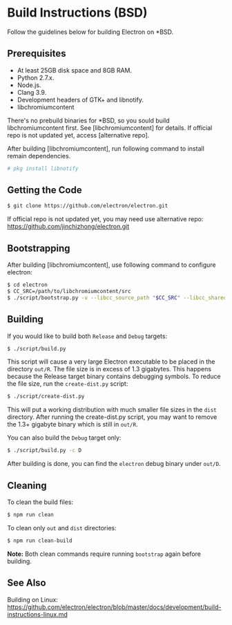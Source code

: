 # Build Instructions (BSD)

Follow the guidelines below for building Electron on \*BSD.

## Prerequisites

* At least 25GB disk space and 8GB RAM.
* Python 2.7.x. 
* Node.js.
* Clang 3.9.
* Development headers of GTK+ and libnotify.
* libchromiumcontent

There's no prebuild binaries for \*BSD, so you sould build libchromiumcontent first.
See [libchromiumcontent] for details. If official repo is not updated yet, access
[alternative repo].

After building [libchromiumcontent], run following command to install remain dependencies.
```bash
# pkg install libnotify
```

## Getting the Code

```bash
$ git clone https://github.com/electron/electron.git
```

If official repo is not updated yet, you may need use alternative repo:
https://github.com/jinchizhong/electron.git

## Bootstrapping

After building [libchromiumcontent], use following command to configure electron:

```bash
$ cd electron
$ CC_SRC=/path/to/libchromiumcontent/src
$ ./script/bootstrap.py -v --libcc_source_path "$CC_SRC" --libcc_shared_library_path "$CC_SRC/out-x64/shared_library" --libcc_static_library_path "$CC_SRC/out-x64/shared_library"
```

## Building

If you would like to build both `Release` and `Debug` targets:

```bash
$ ./script/build.py
```

This script will cause a very large Electron executable to be placed in
the directory `out/R`. The file size is in excess of 1.3 gigabytes. This
happens because the Release target binary contains debugging symbols.
To reduce the file size, run the `create-dist.py` script:

```bash
$ ./script/create-dist.py
```

This will put a working distribution with much smaller file sizes in
the `dist` directory. After running the create-dist.py script, you
may want to remove the 1.3+ gigabyte binary which is still in `out/R`.

You can also build the `Debug` target only:

```bash
$ ./script/build.py -c D
```

After building is done, you can find the `electron` debug binary under `out/D`.

## Cleaning

To clean the build files:

```bash
$ npm run clean
```

To clean only `out` and `dist` directories:

```bash
$ npm run clean-build
```

**Note:** Both clean commands require running `bootstrap` again before building.

## See Also

Building on Linux:
https://github.com/electron/electron/blob/master/docs/development/build-instructions-linux.md
